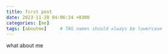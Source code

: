 ```yaml
---
title: first post
date: 2023-11-28 04:06:24 +0300
categories: [me]
tags: [aboutme]     # TAG names should always be lowercase
---
```


what about me
